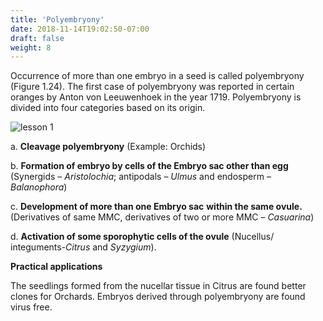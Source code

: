 ```yaml
---
title: 'Polyembryony'
date: 2018-11-14T19:02:50-07:00
draft: false
weight: 8
---
```



Occurrence of more than one embryo in a
seed is called polyembryony (Figure 1.24).
The first case of polyembryony was reported
in certain oranges by Anton von Leeuwenhoek
in the year 1719. Polyembryony is divided into
four categories based on its origin.



![lesson 1](/books/12-biology/botany/images/41.png )





a. **Cleavage polyembryony** (Example: Orchids)


b. **Formation of embryo by cells of the **Embryo**
**sac** other than egg** (Synergids – *Aristolochia*;
antipodals – *Ulmus* and endosperm –
*Balanophora*)


c. **Development of more than one Embryo sac**
**within the same ovule.** (Derivatives of same
MMC, derivatives of two or more MMC –
*Casuarina*)


d. **Activation of some sporophytic cells of **the**
**ovule**** (Nucellus/ integuments-*Citrus* and
*Syzygium*).


**Practical applications**


The seedlings formed from the nucellar tissue
in Citrus are found better clones for Orchards.
Embryos derived through polyembryony are
found virus free.
